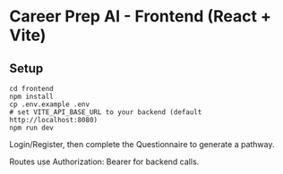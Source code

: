 # Career Prep AI - Frontend (React + Vite)

## Setup

```
cd frontend
npm install
cp .env.example .env
# set VITE_API_BASE_URL to your backend (default http://localhost:8080)
npm run dev
```

Login/Register, then complete the Questionnaire to generate a pathway.

Routes use Authorization: Bearer <token> for backend calls.
